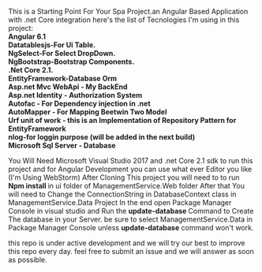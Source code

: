 This is a Starting Point For Your Spa Project.an Angular Based Application with .net Core integration
here's the list of Tecnologies I'm using in this project:<br/>
<b>Angular 6.1 </b><br/>
<b>Datatablesjs-For Ui Table.</b><br/>
<b>NgSelect-For Select DropDown.</b><br/>
<b>NgBootstrap-Bootstrap Components.</b><br/>
<b>.Net Core 2.1.</b><br/>
<b>EntityFramework-Database Orm</b><br/>
<b>Asp.net Mvc WebApi - My BackEnd</b><br/>
<b>Asp.net Identity - Authorization System</b><br/> 
<b>Autofac - For Dependency injection in .net</b><br/>
<b>AutoMapper - For Mapping Beetwin Two Model</b><br/>
<b>Urf unit of work - this is an Implementation of Repository Pattern for EntityFramework</b><br/>
<b>nlog-for loggin purpose (will be added in the next build) </b><br/>
<b>Microsoft Sql Server - Database  </b></b>

You Will Need Microsoft Visual Studio 2017 and .net Core 2.1 sdk to run this project 
and for Angular Development you can use what ever Editor you like (I'm Using WebStorm) 
After Cloning This project you will need to to run <b> Npm install </b> in ui folder of ManagementService.Web folder 
After that You will need to Change the ConnectionString in DatabaseContext class in ManagementService.Data Project 
In the end open Package Manager Console in visual studio and Run the <b> update-database </b> Command to Create The database in your Server.
be sure to select ManagementService.Data in Package Manager Console unless <b>update-database</b> command won't work.

</b>
this repo is under active development and we will try our best to improve this repo every day.</b>
feel free to submit an issue and we will answer as soon as possible.

